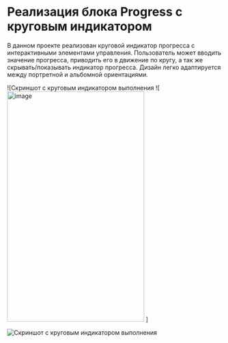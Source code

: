 # Реализация блока Progress с круговым индикатором

В данном проекте реализован круговой индикатор прогресса с интерактивными элементами управления. Пользователь может вводить значение прогресса, приводить его в движение по кругу, а так же скрывать/показывать индикатор прогресса.
Дизайн легко адаптируется между портретной и альбомной ориентациями.

![Скриншот с круговым индикатором выполнения ![<img width="321" height="538" alt="image" src="https://github.com/user-attachments/assets/df2aeb71-bf31-4f93-990b-7d46deecaafe" />
]

![Скриншот с круговым индикатором выполнения](<img width="537" height="317" alt="image" src="https://github.com/user-attachments/assets/8f67d3ee-1364-45ef-a50c-998acf42429b" />
)
